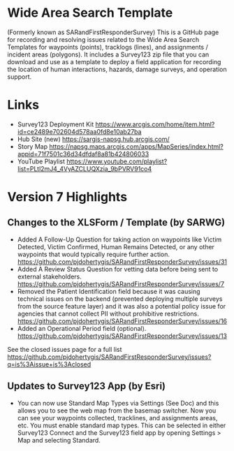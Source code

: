 # Wide Area Search Template 
(Formerly known as SARandFirstResponderSurvey)
This is a GitHub page for recording and resolving issues related to the Wide Area Search Templates for waypoints (points), tracklogs (lines), and assignments / incident areas (polygons). It includes a Survey123 zip file that you can download and use as a template to deploy a field application for recording the location of human interactions, hazards, damage surveys, and operation support.

# Links
- Survey123 Deployment Kit https://www.arcgis.com/home/item.html?id=ce2489e702604d578aa0fd8e10ab27ba
- Hub Site (new) https://sargis-napsg.hub.arcgis.com/
- Story Map https://napsg.maps.arcgis.com/apps/MapSeries/index.html?appid=71f7501c36d34dfdaf8a81b424806033
- YouTube Playlist https://www.youtube.com/playlist?list=PLtl2mJ4_4VyAZCLUQXzia_9bPVRV91co4

# Version 7 Highlights
## Changes to the XLSForm / Template (by SARWG)
- Added A Follow-Up Question for taking action on waypoints like Victim Detected, Victim Confirmed, Human Remains Detected, or any other waypoints that would typically require further action. https://github.com/pjdohertygis/SARandFirstResponderSurvey/issues/31
- Added A Review Status Question for vetting data before being sent to external stakeholders. https://github.com/pjdohertygis/SARandFirstResponderSurvey/issues/7
- Removed the Patient Identification field because it was causing technical issues on the backend (prevented deploying multiple surveys from the source feature layer) and it was also a potential policy issue for agencies that cannot collect PII without prohibitive restrictions. https://github.com/pjdohertygis/SARandFirstResponderSurvey/issues/16
- Added an Operational Period field (optional).  https://github.com/pjdohertygis/SARandFirstResponderSurvey/issues/13

See the closed issues page for a full list https://github.com/pjdohertygis/SARandFirstResponderSurvey/issues?q=is%3Aissue+is%3Aclosed

## Updates to Survey123 App (by Esri)
- You can now use Standard Map Types via Settings (See Doc) and this allows you to see the web map from the basemap switcher. Now you can see your waypoints collected, tracklines, and assignments areas, etc. You must enable standard map types. This can be selected in either Survey123 Connect and the Survey123 field app by opening Settings > Map and selecting Standard.
